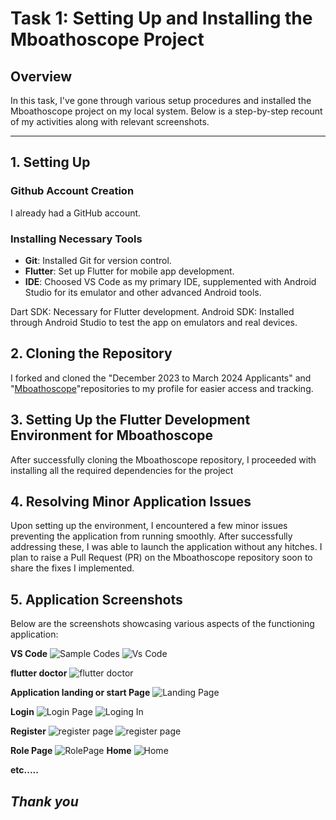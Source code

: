 # Task 1: Setting Up and Installing the Mboathoscope Project

## Overview
In this task, I've gone through various setup procedures and installed the Mboathoscope project on my local system. Below is a step-by-step recount of my activities along with relevant screenshots.

---

## 1. Setting Up

### Github Account Creation
I already had a GitHub account.

### Installing Necessary Tools
- **Git**: Installed Git for version control.
- **Flutter**: Set up Flutter for mobile app development.
- **IDE**: Choosed VS Code as my primary IDE, supplemented with Android Studio for its emulator and other advanced Android tools.

Dart SDK: Necessary for Flutter development.
Android SDK: Installed through Android Studio to test the app on emulators and real devices.

## 2. Cloning the Repository
I forked and cloned the "December 2023 to March 2024 Applicants" and "[Mboathoscope](https://github.com/Mboalab/Outreachy-23-MboaLab)"repositories  to my profile for easier access and tracking.

## 3. Setting Up the Flutter Development Environment for Mboathoscope
After successfully cloning the Mboathoscope repository, I proceeded with installing all the required dependencies for the project

## 4. Resolving Minor Application Issues
Upon setting up the environment, I encountered a few minor issues preventing the application from running smoothly. After successfully addressing these, I was able to launch the application without any hitches. I plan to raise a Pull Request (PR) on the Mboathoscope repository soon to share the fixes I implemented.

## 5. Application Screenshots
Below are the screenshots showcasing various aspects of the functioning application:

**VS Code**
![Sample Codes ](/Screenshots/1.png)
![Vs Code](/Screenshots/1fixed%20codes.png)

**flutter doctor**
![flutter doctor](/Screenshots/2flutter%20doctor.png)

**Application landing or start Page**
![Landing Page](/Screenshots/3landing%20page.png)

**Login**
![Login Page](/Screenshots/4login%20page.png)
![Loging In](/Screenshots/4logsin.png)

**Register**
![register page](/Screenshots/5Registerpage.png)
![register page](/Screenshots/5Regpage.png)

**Role Page**
![RolePage](/Screenshots/6RolePage.png)
**Home**
![Home](/Screenshots/7%20Home%20Buttons.png)

**etc.....**

## ***Thank you***




